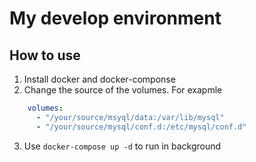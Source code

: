 # My develop environment

## How to use

1. Install docker and docker-componse
2. Change the source of the volumes. For exapmle
``` yaml
    volumes:
      - "/your/source/msyql/data:/var/lib/mysql"
      - "/your/source/mysql/conf.d:/etc/mysql/conf.d"
```
3. Use `docker-compose up -d` to run in background
